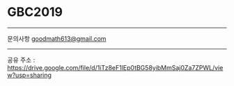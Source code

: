 # GBC2019
---
문의사항 goodmath613@gmail.com

---
공유 주소 : https://drive.google.com/file/d/1iTz8eF1lEp0tBG58yibMmSaj0Za7ZPWL/view?usp=sharing
